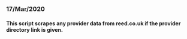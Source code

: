 ### 17/Mar/2020
#### This script scrapes any provider data from reed.co.uk if the provider directory link is given.